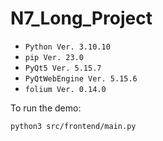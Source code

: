 # N7_Long_Project

- `Python Ver. 3.10.10`
- `pip Ver. 23.0`
- `PyQt5 Ver. 5.15.7`
- `PyQtWebEngine Ver. 5.15.6`
- `folium Ver. 0.14.0`


To run the demo: 
```
python3 src/frontend/main.py
```